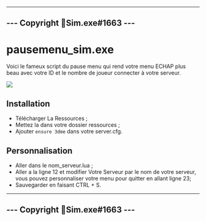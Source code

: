 ---------------------------------
--- Copyright 💫Sim.exe#1663 ---
---------------------------------

# pausemenu_sim.exe
Voici le fameux script du pause menu qui rend votre menu ECHAP plus beau avec votre ID et le nombre de joueur connecter à votre serveur.

<img src=https://forum.cfx.re/uploads/default/optimized/3X/a/0/a0accf5abc2329c27bfc7597e13ef37a24c10040_2_690x409.jpeg>

## Installation
* Télécharger La Ressources ;
* Mettez la dans votre dossier ressources ;
* Ajouter ```ensure 3dme``` dans votre server.cfg.

## Personnalisation 
* Aller dans le nom_serveur.lua ;
* Aller a la ligne 12 et modifier Votre Serveur par le nom de votre serveur, vous pouvez personnaliser votre menu pour quitter en allant ligne 23;
* Sauvegarder en faisant CTRL + S.

---------------------------------
--- Copyright 💫Sim.exe#1663 ---
---------------------------------
